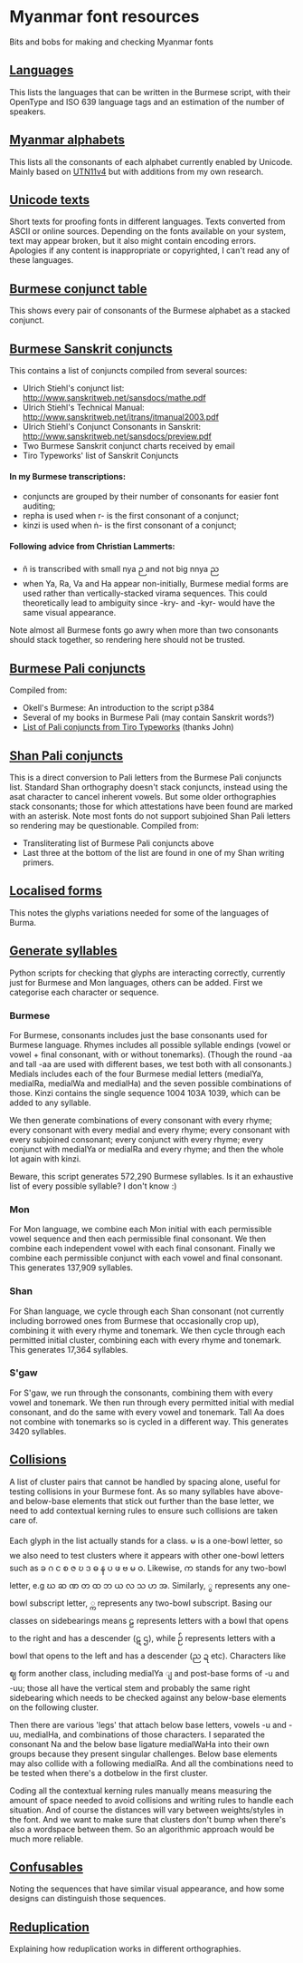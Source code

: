 # Myanmar font resources
 Bits and bobs for making and checking Myanmar fonts
 
## [Languages](https://github.com/ohbendy/Myanmar-font-resources/blob/master/Languages.md)
This lists the languages that can be written in the Burmese script, with their OpenType and ISO 639 language tags and an estimation of the number of speakers.
 
## [Myanmar alphabets](https://github.com/ohbendy/Myanmar-font-resources/blob/master/Myanmar%20alphabets.md)
This lists all the consonants of each alphabet currently enabled by Unicode. Mainly based on [UTN11v4](https://www.unicode.org/notes/tn11/UTN11_4.pdf) but with additions from my own research.

## [Unicode texts](https://github.com/ohbendy/Myanmar-font-resources/tree/master/Unicode%20texts)
Short texts for proofing fonts in different languages. Texts converted from ASCII or online sources. Depending on the fonts available on your system, text may appear broken, but it also might contain encoding errors. Apologies if any content is inappropriate or copyrighted, I can't read any of these languages.

## [Burmese conjunct table](https://github.com/ohbendy/Myanmar-font-resources/blob/master/Burmese%20conjunct%20table.md)
This shows every pair of consonants of the Burmese alphabet as a stacked conjunct.

## [Burmese Sanskrit conjuncts](https://github.com/ohbendy/Myanmar-font-resources/blob/master/Burmese%20Sanskrit%20conjuncts.txt)
 This contains a list of conjuncts compiled from several sources:
 - Ulrich Stiehl's conjunct list: http://www.sanskritweb.net/sansdocs/mathe.pdf
 - Ulrich Stiehl's Technical Manual: http://www.sanskritweb.net/itrans/itmanual2003.pdf
 - Ulrich Stiehl's Conjunct Consonants in Sanskrit: http://www.sanskritweb.net/sansdocs/preview.pdf
 - Two Burmese Sanskrit conjunct charts received by email
 - Tiro Typeworks' list of Sanskrit Conjuncts

#### In my Burmese transcriptions:
- conjuncts are grouped by their number of consonants for easier font auditing;
- repha is used when r- is the first consonant of a conjunct;
- kinzi is used when ṅ- is the first consonant of a conjunct;

#### Following advice from Christian Lammerts:
- ñ is transcribed with small nya ဉ and not big nnya ည
- when Ya, Ra, Va and Ha appear non-initially, Burmese medial forms are used rather than vertically-stacked virama sequences. This could theoretically lead to ambiguity since -kry- and -kyr- would have the same visual appearance.

Note almost all Burmese fonts go awry when more than two consonants should stack together, so rendering here should not be trusted.

## [Burmese Pali conjuncts](https://github.com/ohbendy/Myanmar-font-resources/blob/master/Burmese%20Pali%20conjuncts.txt)
Compiled from:
- Okell's Burmese: An introduction to the script p384
- Several of my books in Burmese Pali (may contain Sanskrit words?)
- [List of Pali conjuncts from Tiro Typeworks](https://docs.google.com/document/d/10jaDPY0EcYenspj-iPDqZsCSta1eN46L4QLPXqeYMQs/edit#) (thanks John)

## [Shan Pali conjuncts](https://github.com/ohbendy/Myanmar-font-resources/blob/master/Shan%20Pali%20conjuncts.txt)
This is a direct conversion to Pali letters from the Burmese Pali conjuncts list. Standard Shan orthography doesn't stack conjuncts, instead using the asat character to cancel inherent vowels. But some older orthographies stack consonants; those for which attestations have been found are marked with an asterisk. Note most fonts do not support subjoined Shan Pali letters so rendering may be questionable.
Compiled from:
- Transliterating list of Burmese Pali conjuncts above
- Last three at the bottom of the list are found in one of my Shan writing primers.

## [Localised forms](https://github.com/ohbendy/Myanmar-font-resources/blob/master/Localised%20forms.md)
This notes the glyphs variations needed for some of the languages of Burma.

## [Generate syllables](https://github.com/ohbendy/Myanmar-font-resources/tree/master/Generate%20syllables.py)
Python scripts for checking that glyphs are interacting correctly, currently just for Burmese and Mon languages, others can be added.
First we categorise each character or sequence. 

### Burmese ###
For Burmese, consonants includes just the base consonants used for Burmese language. Rhymes includes all possible syllable endings (vowel or vowel + final consonant, with or without tonemarks). (Though the round -aa and tall -aa are used with different bases, we test both with all consonants.) Medials includes each of the four Burmese medial letters (medialYa, medialRa, medialWa and medialHa) and the seven possible combinations of those. Kinzi contains the single sequence 1004 103A 1039, which can be added to any syllable.

We then generate combinations of every consonant with every rhyme; every consonant with every medial and every rhyme; every consonant with every subjoined consonant; every conjunct with every rhyme; every conjunct with medialYa or medialRa and every rhyme; and then the whole lot again with kinzi. 

Beware, this script generates 572,290 Burmese syllables. Is it an exhaustive list of every possible syllable? I don't know :) 

### Mon ###
For Mon language, we combine each Mon initial with each permissible vowel sequence and then each permissible final consonant. We then combine each independent vowel with each final consonant. Finally we combine each permissible conjunct with each vowel and final consonant. This generates 137,909 syllables.

### Shan ###
For Shan language, we cycle through each Shan consonant (not currently including borrowed ones from Burmese that occasionally crop up), combining it with every rhyme and tonemark. We then cycle through each permitted initial cluster, combining each with every rhyme and tonemark. This generates 17,364 syllables.

### S'gaw ###
For S'gaw, we run through the consonants, combining them with every vowel and tonemark. We then run through every permitted initial with medial consonant, and do the same with every vowel and tonemark. Tall Aa does not combine with tonemarks so is cycled in a different way. This generates 3420 syllables.

## [Collisions](https://github.com/ohbendy/Myanmar-font-resources/blob/master/Collisions.md)
A list of cluster pairs that cannot be handled by spacing alone, useful for testing collisions in your Burmese font. As so many syllables have above- and below-base elements that stick out further than the base letter, we need to add contextual kerning rules to ensure such collisions are taken care of. 

Each glyph in the list actually stands for a class. မ is a one-bowl letter, so we also need to test clusters where it appears with other one-bowl letters such as ခ ဂ င စ ဇ ဎ ဒ ဓ န ပ ဖ ဗ မ ဝ. Likewise, က stands for any two-bowl letter, e.g ဃ ဆ ဏ တ ထ ဘ ယ လ သ ဟ အ. Similarly, ွ represents any one-bowl subscript letter, ္က represents any two-bowl subscript. Basing our classes on sidebearings means ဠ represents letters with a bowl that opens to the right and has a descender (ဋ ဌ), while ဉ် represents letters with a bowl that opens to the left and has a descender (ည ဍ etc). Characters like ဈ form another class, including medialYa ျ and post-base forms of -u and -uu; those all have the vertical stem and probably the same right sidebearing which needs to be checked against any below-base elements on the following cluster. 

Then there are various 'legs' that attach below base letters, vowels -u and -uu, medialHa, and combinations of those characters. I separated the consonant Na and the below base ligature medialWaHa into their own groups because they present singular challenges. Below base elements may also collide with a following medialRa. And all the combinations need to be tested when there's a dotbelow in the first cluster. 

Coding all the contextual kerning rules manually means measuring the amount of space needed to avoid collisions and writing rules to handle each situation. And of course the distances will vary between weights/styles in the font. And we want to make sure that clusters don't bump when there's also a wordspace between them. So an algorithmic approach would be much more reliable.

## [Confusables](https://github.com/ohbendy/Myanmar-font-resources/blob/master/Confusables.md)
Noting the sequences that have similar visual appearance, and how some designs can distinguish those sequences.

## [Reduplication](https://github.com/ohbendy/Myanmar-font-resources/blob/master/Reduplication.md)
Explaining how reduplication works in different orthographies.
